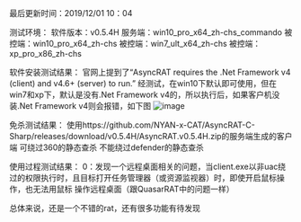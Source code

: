 最后更新时间：2019/12/01 10：04

测试环境：
软件版本：v0.5.4H
服务端：win10_pro_x64_zh-chs_commando
被控端：win10_pro_x64_zh-chs
被控端：win7_ult_x64_zh-chs
被控端：xp_pro_x86_zh-chs

软件安装测试结果：
官网上提到了“AsyncRAT requires the .Net Framework v4 (client) and v4.6+ (server) to run.”
经测试，在win10下默认即可使用，但在win7和xp下，默认是没有.Net Framework v4的，所以执行后，如果客户机没装.Net Framework v4则会报错，如下图
![image](https://github.com/xuxuedong/YBDTBlog_Security/blob/master/2019_11_30_AsyncRAT-C-Sharp%E6%B5%8B%E8%AF%95%E7%AC%94%E8%AE%B0/0.png)

免杀测试结果：
使用https://github.com/NYAN-x-CAT/AsyncRAT-C-Sharp/releases/download/v0.5.4H/AsyncRAT.v0.5.4H.zip的服务端生成的客户端
可绕过360的静态查杀
不能绕过defender的静态查杀

使用过程测试结果：
0：发现一个远程桌面相关的问题，当client.exe以非uac绕过的权限执行时，且目标打开任务管理器（或资源监视器）时，即使开启鼠标操作，也无法用鼠标
操作远程桌面（跟QuasarRAT中的问题一样）

总体来说，还是一个不错的rat，还有很多功能有待发现
